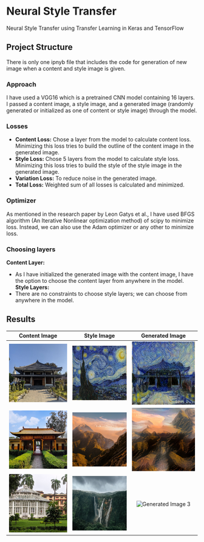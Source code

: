 # Neural Style Transfer

Neural Style Transfer using Transfer Learning in Keras and TensorFlow

## Project Structure

There is only one ipnyb file that includes the code for generation of new image when a content and style image is given.

### Approach
I have used a VGG16 which is a pretrained CNN model containing 16 layers. I passed a content image, a style image, and a generated image (randomly generated or initialized as one of content or style image) through the model.

### Losses
- **Content Loss:** Chose a layer from the model to calculate content loss. Minimizing this loss tries to build the outline of the content image in the generated image.
- **Style Loss:** Chose 5 layers from the model to calculate style loss. Minimizing this loss tries to build the style of the style image in the generated image.
- **Variation Loss:** To reduce noise in the generated image.
- **Total Loss:** Weighted sum of all losses is calculated and minimized.

### Optimizer
As mentioned in the research paper by Leon Gatys et al., I have used BFGS algorithm (An Iterative Nonlinear optimization method) of scipy to minimize loss. Instead, we can also use the Adam optimizer or any other to minimize loss.

### Choosing layers
**Content Layer:**
- As I have initialized the generated image with the content image, I have the option to choose the content layer from anywhere in the model.
**Style Layers:**
- There are no constraints to choose style layers; we can choose from anywhere in the model.

## Results

| Content Image | Style Image | Generated Image |
|:-------------:|:-----------:|:---------------:|
| ![Content Image 1](images/content%20images/content_img1.jpg) | ![Style Image 1](images/style%20images/style_img1.jpg) | ![Generated Image 1](images/results/result_img1.jpg) |
| ![Content Image 2](images/content%20images/content_img2.jpg) | ![Style Image 2](images/style%20images/style_img2.jpg) | ![Generated Image 2](images/results/result_img2.jpg) |
| ![Content Image 3](images/content%20images/content_img3.jpg) | ![Style Image 3](images/style%20images/style_img3.jpg) | ![Generated Image 3](images/results/result3_img3.jpg) |


